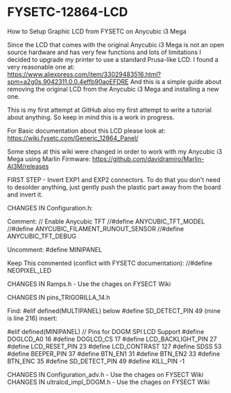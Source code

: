 # FYSETC-12864-LCD
How to Setup Graphic LCD from FYSETC on Anycubic i3 Mega

Since the LCD that comes with the original Anycubic i3 Mega is not an open source hardware and has very few functions and lots of limitations I decided to upgrade my printer to use a standard Prusa-like LCD.
I found a very reasonable one at: 
https://www.aliexpress.com/item/33029483516.html?spm=a2g0s.9042311.0.0.4effb90aoEFDRE
And this is a simple guide about removing the original LCD from the Anycubic i3 Mega and installing a new one. 

This is my first attempt at GitHub also my first attempt to write a tutorial about anything. So keep in mind this is a work in progress.

For Basic documentation about this LCD please look at:  
https://wiki.fysetc.com/Generic_12864_Panel/

Some steps at this wiki were changed in order to work with my Anycubic i3 Mega using Marlin Firmware: https://github.com/davidramiro/Marlin-AI3M/releases

FIRST STEP - Invert EXP1 and EXP2 connectors. To do that you don't need to desolder anything, just gently push the plastic part away from the board and invert it. 

CHANGES IN Configuration.h:

Comment:
// Enable Anycubic TFT
//#define ANYCUBIC_TFT_MODEL
//#define ANYCUBIC_FILAMENT_RUNOUT_SENSOR
//#define ANYCUBIC_TFT_DEBUG

Uncomment:
#define MINIPANEL

Keep This commented (conflict with FYSETC documentation):
//#define NEOPIXEL_LED

CHANGES IN Ramps.h - Use the chages on FYSECT Wiki

CHANGES IN pins_TRIGORILLA_14.h 

Find: #elif defined(MULTIPANEL)
below #define SD_DETECT_PIN 49 (mine is line 216) insert:

#elif defined(MINIPANEL)
        // Pins for DOGM SPI LCD Support
        #define DOGLCD_A0           16
        #define DOGLCD_CS           17
        #define LCD_BACKLIGHT_PIN   27 
        #define LCD_RESET_PIN       23
        #define LCD_CONTRAST        127
        #define SDSS                53
        #define BEEPER_PIN          37
        #define BTN_EN1             31
        #define BTN_EN2             33
        #define BTN_ENC             35
        #define SD_DETECT_PIN       49
        #define KILL_PIN            -1
        
 CHANGES IN Configuration_adv.h - Use the chages on FYSECT Wiki
 CHANGES IN ultralcd_impl_DOGM.h - Use the chages on FYSECT Wiki
